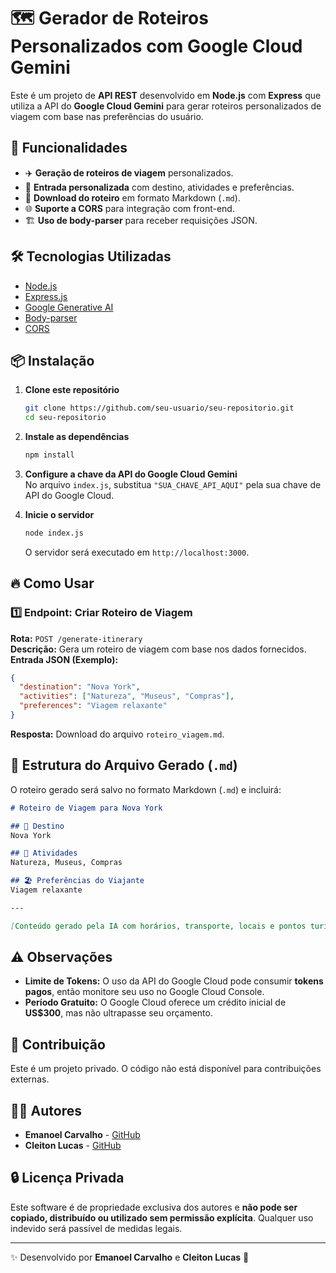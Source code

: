 # 🗺️ Gerador de Roteiros Personalizados com Google Cloud Gemini

Este é um projeto de **API REST** desenvolvido em **Node.js** com **Express** que utiliza a API do **Google Cloud Gemini** para gerar roteiros personalizados de viagem com base nas preferências do usuário.

## 🚀 Funcionalidades

- ✈️ **Geração de roteiros de viagem** personalizados.
- 🎯 **Entrada personalizada** com destino, atividades e preferências.
- 📝 **Download do roteiro** em formato Markdown (`.md`).
- 🌐 **Suporte a CORS** para integração com front-end.
- 🏗️ **Uso de body-parser** para receber requisições JSON.

## 🛠️ Tecnologias Utilizadas

- [Node.js](https://nodejs.org/)
- [Express.js](https://expressjs.com/)
- [Google Generative AI](https://ai.google.dev/)
- [Body-parser](https://www.npmjs.com/package/body-parser)
- [CORS](https://www.npmjs.com/package/cors)

## 📦 Instalação

1. **Clone este repositório**  
   ```sh
   git clone https://github.com/seu-usuario/seu-repositorio.git
   cd seu-repositorio
   ```

2. **Instale as dependências**  
   ```sh
   npm install
   ```

3. **Configure a chave da API do Google Cloud Gemini**  
   No arquivo `index.js`, substitua `"SUA_CHAVE_API_AQUI"` pela sua chave de API do Google Cloud.

4. **Inicie o servidor**  
   ```sh
   node index.js
   ```
   O servidor será executado em `http://localhost:3000`.

## 🔥 Como Usar

### **1️⃣ Endpoint: Criar Roteiro de Viagem**
**Rota:** `POST /generate-itinerary`  
**Descrição:** Gera um roteiro de viagem com base nos dados fornecidos.  
**Entrada JSON (Exemplo):**
```json
{
  "destination": "Nova York",
  "activities": ["Natureza", "Museus", "Compras"],
  "preferences": "Viagem relaxante"
}
```
**Resposta:** Download do arquivo `roteiro_viagem.md`.

## 📜 Estrutura do Arquivo Gerado (`.md`)
O roteiro gerado será salvo no formato Markdown (`.md`) e incluirá:

```markdown
# Roteiro de Viagem para Nova York

## 📍 Destino
Nova York

## 🎯 Atividades
Natureza, Museus, Compras

## 🏖️ Preferências do Viajante
Viagem relaxante

---

[Conteúdo gerado pela IA com horários, transporte, locais e pontos turísticos.]
```

## ⚠️ Observações
- **Limite de Tokens:** O uso da API do Google Cloud pode consumir **tokens pagos**, então monitore seu uso no Google Cloud Console.
- **Período Gratuito:** O Google Cloud oferece um crédito inicial de **US$300**, mas não ultrapasse seu orçamento.

## 📝 Contribuição
Este é um projeto privado. O código não está disponível para contribuições externas.

## 🧑‍💻 Autores

- **Emanoel Carvalho** - [GitHub](https://github.com/emanoelCarvalho)
- **Cleiton Lucas** - [GitHub](https://github.com/CleitonLucas)

## 🔒 Licença Privada
Este software é de propriedade exclusiva dos autores e **não pode ser copiado, distribuído ou utilizado sem permissão explícita**. Qualquer uso indevido será passível de medidas legais.

---
✨ Desenvolvido por **Emanoel Carvalho** e **Cleiton Lucas** 🚀
